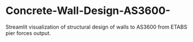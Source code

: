 # Concrete-Wall-Design-AS3600-
Streamlit visualization of structural design of walls to AS3600 from ETABS pier forces output.
